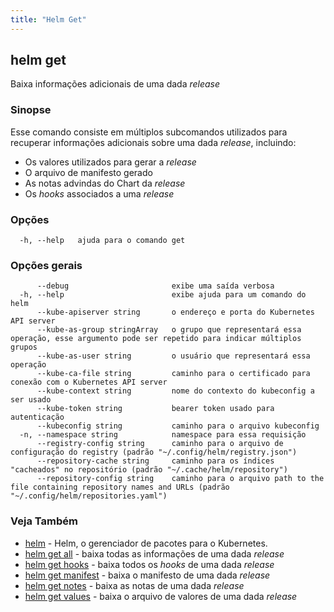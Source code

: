 ```yaml
---
title: "Helm Get"
---
```


## helm get

Baixa informações adicionais de uma dada _release_

### Sinopse

Esse comando consiste em múltiplos subcomandos utilizados para recuperar informações
adicionais sobre uma dada _release_, incluindo:

- Os valores utilizados para gerar a _release_
- O arquivo de manifesto gerado
- As notas advindas do Chart da _release_
- Os _hooks_ associados a uma _release_


### Opções

```
  -h, --help   ajuda para o comando get
```

### Opções gerais

```
      --debug                       exibe uma saída verbosa
  -h, --help                        exibe ajuda para um comando do helm
      --kube-apiserver string       o endereço e porta do Kubernetes API server
      --kube-as-group stringArray   o grupo que representará essa operação, esse argumento pode ser repetido para indicar múltiplos grupos
      --kube-as-user string         o usuário que representará essa operação
      --kube-ca-file string         caminho para o certificado para conexão com o Kubernetes API server
      --kube-context string         nome do contexto do kubeconfig a ser usado
      --kube-token string           bearer token usado para autenticação
      --kubeconfig string           caminho para o arquivo kubeconfig
  -n, --namespace string            namespace para essa requisição
      --registry-config string      caminho para o arquivo de configuração do registry (padrão "~/.config/helm/registry.json")
      --repository-cache string     caminho para os índices "cacheados" no repositório (padrão "~/.cache/helm/repository")
      --repository-config string    caminho para o arquivo path to the file containing repository names and URLs (padrão "~/.config/helm/repositories.yaml")
```

### Veja Também

* [helm](helm.md) - Helm, o gerenciador de pacotes para o Kubernetes.
* [helm get all](helm_get_all.md)	 - baixa todas as informações de uma dada _release_
* [helm get hooks](helm_get_hooks.md)	 - baixa todos os _hooks_ de uma dada _release_
* [helm get manifest](helm_get_manifest.md)	 - baixa o manifesto de uma dada _release_
* [helm get notes](helm_get_notes.md)	 - baixa as notas de uma dada _release_
* [helm get values](helm_get_values.md)	 - baixa o arquivo de valores de uma dada _release_
